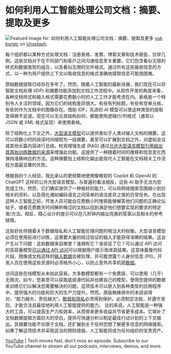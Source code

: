 # 如何利用人工智能处理公司文档：摘要、提取及更多

![Featued image for: 如何利用人工智能处理公司文档：摘要、提取及更多](https://cdn.thenewstack.io/media/2025/01/299ce3f8-vuk-burgic-oihdovfpabg-unsplash-1-1024x683.jpg)
[vuk burgic](https://unsplash.com/@vukburga?utm_content=creditCopyText&utm_medium=referral&utm_source=unsplash) on [Unsplash](https://unsplash.com/photos/a-cardboard-box-full-of-newspapers-next-to-a-radiator-OIHdOVFPAbg?utm_content=creditCopyText&utm_medium=referral&utm_source=unsplash).

每个组织都以某种方式处理文档：注册表格、发票、博客文章和技术报告，仅举几例。这些文档对于在不同部门和客户之间沟通信息至关重要。它们包含看似无限的样式和数据类型的组合，以及看似无限的文件格式。通过所有这些接收信息的方式，以一种为用户提供上下文以吸收信息的格式准确地提取信息可能很困难。

原始数据提取已经存在多年了。然而，随着人工智能的最新进展，我们现在可以将智能文档处理 (IDP) 和摘要功能添加到文档工作流程中。从软件开发的角度来看，各种文档样式和输入格式需要花费数小时的人工工作才能考虑在内。表格是一个特别令人关注的领域，因为它们的结构差异很大。有些有列标题，有些有空单元格，有些则作为文档中的图像存在。借助 IDP，先进的 AI 模型可以使这种类型的提取变得微不足道。现在可以无论其结构如何，都能使用逻辑行/列格式（通常以 JSON 或 XML 格式呈现）来使用表格。

除了结构化上下文之外，[大型语言模型](https://thenewstack.io/why-large-language-models-wont-replace-human-coders/)可以提供类似于人类对输入文档的摘要。这可以将数小时的阅读时间缩短为一段摘要，甚至可以扩展到文档之外，对虚拟会议或其他长篇内容进行总结。检索增强生成 (RAG) 通过[允许大型语言模型引用超出其原始训练数据的来源](https://thenewstack.io/can-open-source-sustain-itself-without-losing-its-soul/)来增强此功能。这提供了一种随着时间的推移和信息变化而保持准确响应的方法。这种摘要加上结构化输出是现代人工智能在文档相关工作流程方面最显著的优势。

根据我的个人经验，我比承认的更频繁地使用像微软的 Copilot 和 OpenAI 的 ChatGPT 这样的公共大型语言模型。与普遍的看法相反，这些 AI 助手无法为您完成工作。然而，它们确实提供了一种极好的能力，可以将网络搜索范围缩小到仅相关的资料，以及简化诸如编码语言之间简单的语法差异之类的日常任务。在出现这种人工智能之前，开发人员可能会花费数小时搜索能够解答他们问题的正确论坛帖子，或者花费数天时间解析晦涩的文档以找到满足他们想要实现的要求的特定类/方法。相反，精心设计的提示可以在几秒钟内输出完美的答案以及相关的参考链接。

这些好处伴随着关于数据隐私和人工智能伦理问题的相当大的权衡。大型语言模型必须在使用前进行训练，这需要大量的经过验证的输入才能获得准确的结果。这会产生以下问题：这些数据来自哪里？谁拥有它？谁验证了它？可以通过 API 访问的高容量模型[可以通过 API 访问](https://thenewstack.io/accessing-perplexity-online-llms-programmatically-via-api/)可以根据用户提示改进其结果。这意味着像代码片段、图像或文档这样的[输入数据](https://thenewstack.io/enterprise-ai-requires-a-lean-mean-data-machine/)会被处理，并可能泄露个人身份信息 (PII)。开发人员在使用这些资源时必须格外小心，以防止意外共享机密[数据](https://thenewstack.io/dont-let-time-series-data-break-your-relational-database/)。

访问这些在线模型从未如此容易。大多数模型都有一个免费层，可以使用（几乎）无限次。如今，您甚至可以获取底层源代码并创建自己的模型，使用您提供的数据来训练它们以解决您需要解决的问题。这项技术可以嵌入到各种类型的应用程序中，提供强大的功能和巨大的生产力提升。然而，原版蜘蛛侠中的本叔说得对，“能力越大，责任越大”。[数据和隐私](https://thenewstack.io/llms-and-data-privacy-navigating-the-new-frontiers-of-ai/)必须得到保护。必须制定法规，并遵守准则，才能合法且最佳地利用人工智能提供的能力。
总的来说，人工智能是一种强大的工具，可以提高生产力和效率，从而带来更多收益并节省更多成本。它填补了文档数据提取方面巨大的空白，提供可快速分析以制定最佳行动计划的上下文输出。其摘要功能不仅限于文档，还扩展到关于任何您想了解更多信息的网络搜索。如果了解这项技术并采取适当的预防措施，人工智能将成为任何组织的宝贵资产。

[YouTube](https://youtube.com/thenewstack?sub_confirmation=1) | Tech moves fast, don't miss an episode. Subscribe to our YouTube channel to stream all our podcasts, interviews, demos, and more.
